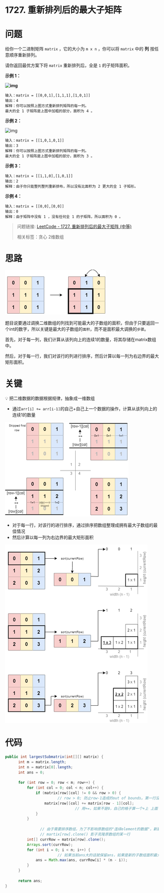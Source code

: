 # 1727. 重新排列后的最大子矩阵

# 问题 

给你一个二进制矩阵 `matrix` ，它的大小为 `m x n` ，你可以将 `matrix` 中的 **列** 按任意顺序重新排列。

请你返回最优方案下将 `matrix` 重新排列后，全是 `1` 的子矩阵面积。

**示例 1：**

**![img](https://assets.leetcode-cn.com/aliyun-lc-upload/uploads/2021/01/17/screenshot-2020-12-30-at-40536-pm.png)**

```
输入：matrix = [[0,0,1],[1,1,1],[1,0,1]]
输出：4
解释：你可以按照上图方式重新排列矩阵的每一列。
最大的全 1 子矩阵是上图中加粗的部分，面积为 4 。
```

**示例 2：**

![img](https://assets.leetcode-cn.com/aliyun-lc-upload/uploads/2021/01/17/screenshot-2020-12-30-at-40852-pm.png)

```
输入：matrix = [[1,0,1,0,1]]
输出：3
解释：你可以按照上图方式重新排列矩阵的每一列。
最大的全 1 子矩阵是上图中加粗的部分，面积为 3 。
```

**示例 3：**

```
输入：matrix = [[1,1,0],[1,0,1]]
输出：2
解释：由于你只能整列整列重新排布，所以没有比面积为 2 更大的全 1 子矩形。
```

**示例 4：**

```
输入：matrix = [[0,0],[0,0]]
输出：0
解释：由于矩阵中没有 1 ，没有任何全 1 的子矩阵，所以面积为 0 。
```

> 问题链接: [LeetCode - 1727. 重新排列后的最大子矩阵 (中等)](https://leetcode.cn/problems/largest-submatrix-with-rearrangements/)
>
> 相关标签：贪心 2维数组

# 思路

![](image/1727.requirement.png)

题目说要通过调换二维数组的列找到可能最大的子数组的面积，但由于只要返回一个int的数字，所以关键是最大的子数组的`面积`，而不是面积最大调换的`步骤`。

首先，对于每一列，我们计算从该列向上的连续1的数量，将其存储在matrix数组中。 

然后，对于每一行，我们对该行的列进行排序，然后计算以每一列为右边界的最大矩形面积。

# 关键


💡 把二维数据的数据根据规律，抽象成一维数组

- 通过`arr[i] += arr[i-1]`的自己+自己上一个数据的操作，计算从该列向上的连续1的数量

![](image/1727.step1.png)

- 对于每一行，对该行的进行排序，通过排序把数组整理成拥有最大子数组的最佳情况
- 然后计算以每一列为右边界的最大矩形面积

![](image/1727.step2.png)

# 代码

```java
public int largestSubmatrix(int[][] matrix) {
	  int m = matrix.length;
	  int n = matrix[0].length;
	  int ans = 0;
	  
	  for (int row = 0; row < m; row++) {
	      for (int col = 0; col < n; col++) {
	          if (matrix[row][col] != 0 && row > 0) { 
						// row > 0; 防止row-1造成的out of bounds。第一行没有上一行
	              matrix[row][col] += matrix[row - 1][col];
								// 用+=，如果不是0，自己的格子算一个+上 上面（累计）的的格子数量
	          }
	      }
	      
				// 由于需要排序数组，为了不影响原数组的"连续element的数据"，新建一个数组来存
				// martix[row].clone() 影子克隆原数组的某一行
	      int[] currRow = matrix[row].clone();
	      Arrays.sort(currRow);
	      for (int i = 0; i < n; i++) {
						// 如果当前ans大的话就保留ans，如果是新的子数组面积最大的话替换ans成新的
	          ans = Math.max(ans, currRow[i] * (n - i));
	      }
	  }
	  
	  return ans;
}
```